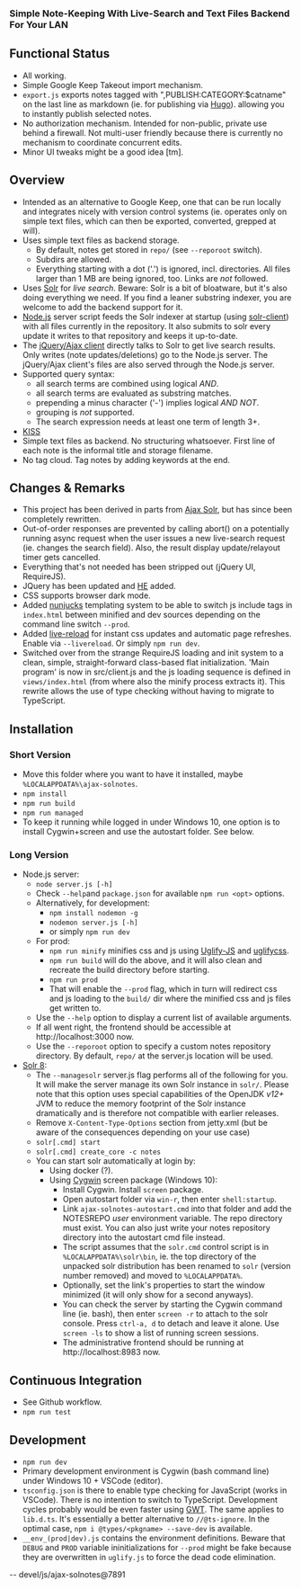 
### Simple Note-Keeping With Live-Search and Text Files Backend For Your LAN

## Functional Status

* All working.
* Simple Google Keep Takeout import mechanism.
* `export.js` exports notes tagged with ",PUBLISH:CATEGORY:$catname" on the last line as markdown (ie. for publishing via [Hugo](https://gohugo.io/)). allowing you to instantly publish selected notes.
* No authorization mechanism. Intended for non-public, private use behind a firewall. Not multi-user friendly because there is currently no mechanism to coordinate concurrent edits.
* Minor UI tweaks might be a good idea [tm].

## Overview

* Intended as an alternative to Google Keep, one that can be run locally and integrates nicely with version control systems (ie. operates only on simple text files, which can then be exported, converted, grepped at will).
* Uses simple text files as backend storage.
  * By default, notes get stored in `repo/` (see `--reporoot` switch).
  * Subdirs are allowed.
  * Everything starting with a dot ('.') is ignored, incl. directories. All files larger than 1 MB are being ignored, too. Links are *not* followed.
* Uses [Solr](https://solr.apache.org/) for *live search*. Beware: Solr is a bit of bloatware, but it's also doing everything we need. If you find a leaner substring indexer, you are welcome to add the backend support for it.
* [Node.js](https://nodejs.org/) server script feeds the Solr indexer at startup (using [solr-client](https://github.com/lbdremy/solr-node-client#readme)) with all files currently in the repository. It also submits to solr every update it writes to that repository and keeps it up-to-date.
* The [jQuery/Ajax client](https://jquery.com/) directly talks to Solr to get live search results. Only writes (note updates/deletions) go to the Node.js server. The jQuery/Ajax client's files are also served through the Node.js server.
* Supported query syntax:
  * all search terms are combined using logical *AND*.
  * all search terms are evaluated as substring matches.
  * prepending a minus character ('-') implies logical *AND NOT*.
  * grouping is *not* supported.
  * The search expression needs at least one term of length 3+.
* [KISS](https://en.wikipedia.org/wiki/KISS_principle)
* Simple text files as backend. No structuring whatsoever. First line of each note is the informal title and storage filename.
* No tag cloud. Tag notes by adding keywords at the end.

## Changes & Remarks

* This project has been derived in parts from [Ajax Solr](https://github.com/evolvingweb/ajax-solr), but has since been completely rewritten.
* Out-of-order responses are prevented by calling abort() on a potentially running async request when the user issues a new live-search request (ie. changes the search field). Also, the result display update/relayout timer gets cancelled.
* Everything that's not needed has been stripped out (jQuery UI, RequireJS).
* JQuery has been updated and [HE](https://github.com/mathiasbynens/he) added.
* CSS supports browser dark mode.
* Added [nunjucks](https://mozilla.github.io/nunjucks/templating.html) templating system to be able to switch js include tags in `index.html` between minified and dev sources depending on the command line switch `--prod`.
* Added [live-reload](https://www.npmjs.com/package/livereload) for instant css updates and automatic page refreshes. Enable via `--livereload`. Or simply `npm run dev`.
* Switched over from the strange RequireJS loading and init system to a clean, simple, straight-forward class-based flat initialization. 'Main program' is now in src/client.js and the js loading sequence is defined in `views/index.html` (from where also the minify process extracts it). This rewrite allows the use of type checking without having to migrate to TypeScript.

## Installation

### Short Version

* Move this folder where you want to have it installed, maybe `%LOCALAPPDATA%\ajax-solnotes`.
* `npm install`
* `npm run build`
* `npm run managed`
* To keep it running while logged in under Windows 10, one option is to install Cygwin+screen and use the autostart folder. See below.

### Long Version

* Node.js server:
  * `node server.js [-h]`
  * Check `--help`and `package.json` for available `npm run <opt>` options.
  * Alternatively, for development:
    * `npm install nodemon -g`
    * `nodemon server.js [-h]`
    * or simply `npm run dev`
  * For prod:
    * `npm run minify` minifies css and js using [Uglify-JS](https://github.com/mishoo/UglifyJS) and [uglifycss](https://www.npmjs.com/package/uglifycss).
    * `npm run build` will do the above, and it will also clean and recreate the build directory before starting.
    * `npm run prod`
    * That will enable the `--prod` flag, which in turn will redirect css and js loading to the `build/` dir where the minified css and js files get written to.
  * Use the `--help` option to display a current list of available arguments.
  * If all went right, the frontend should be accessible at http://localhost:3000 now.
  * Use the `--reporoot` option to specify a custom notes repository directory. By default, `repo/` at the server.js location will be used.
* [Solr 8](https://solr.apache.org/downloads.html):
  * The `--managesolr` server.js flag performs all of the following for you. It will make the server manage its own Solr instance in `solr/`. Please note that this option uses special capabilities of the OpenJDK *v12+* JVM to reduce the memory footprint of the Solr instance dramatically and is therefore not compatible with earlier releases.
  * Remove `X-Content-Type-Options` section from jetty.xml (but be aware of the consequences depending on your use case)
  * `solr[.cmd] start`
  * `solr[.cmd] create_core -c notes`
  * You can start solr automatically at login by:
     * Using docker (?).
     * Using [Cygwin](https://www.cygwin.com/) screen package (Windows 10):
       * Install Cygwin. Install `screen` package.
       * Open autostart folder via `win-r`, then enter `shell:startup`.
       * Link `ajax-solnotes-autostart.cmd` into that folder and add the NOTESREPO *user* environment variable. The repo directory must exist. You can also just write your notes repository directory into the autostart cmd file instead.
       * The script assumes that the `solr.cmd` control script is in `%LOCALAPPDATA%\solr\bin`, ie. the top directory of the unpacked solr distribution has been renamed to `solr` (version number removed) and moved to `%LOCALAPPDATA%`.
       * Optionally, set the link's properties to start the window minimized (it will only show for a second anyways).
       * You can check the server by starting the Cygwin command line (ie. bash), then enter `screen -r` to attach to the solr console. Press `ctrl-a, d` to detach and leave it alone. Use `screen -ls` to show a list of running screen sessions.
       * The administrative frontend should be running at http://localhost:8983 now.

## Continuous Integration

* See Github workflow.
* `npm run test`

## Development

* `npm run dev`
* Primary development environment is Cygwin (bash command line) under Windows 10 + VSCode (editor).
* `tsconfig.json` is there to enable type checking for JavaScript (works in VSCode). There is no intention to switch to TypeScript. Development cycles probably would be even faster using [GWT](http://www.gwtproject.org/). The same applies to `lib.d.ts`. It's essentially a better alternative to `//@ts-ignore`. In the optimal case, `npm i @types/<pkgname> --save-dev` is available.
* `__env_(prod|dev).js` contains the environment definitions. Beware that `DEBUG` and `PROD` variable ininitializations for `--prod` might be fake because they are overwritten in `uglify.js` to force the dead code elimination.



--
devel/js/ajax-solnotes@7891
